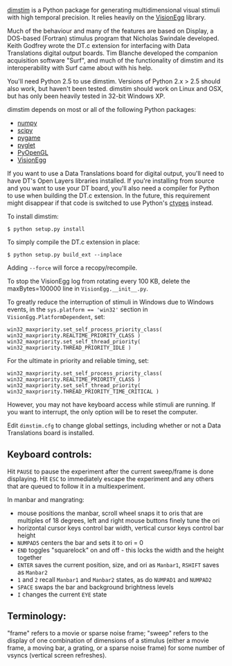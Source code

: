 [dimstim](http://dimstim.github.io) is a Python package for generating multidimensional visual
stimuli with high temporal precision. It relies heavily on the
[VisionEgg](http://visionegg.org) library.

Much of the behaviour and many of the features are based on Display, a DOS-based (Fortran)
stimulus program that Nicholas Swindale developed. Keith Godfrey wrote the DT.c extension for
interfacing with Data Translations digital output boards. Tim Blanche developed the companion
acquisition software "Surf", and much of the functionality of dimstim and its interoperability
with Surf came about with his help.

You'll need Python 2.5 to use dimstim. Versions of Python 2.x > 2.5 should also work, but
haven't been tested. dimstim should work on Linux and OSX, but has only been heavily tested in
32-bit Windows XP.

dimstim depends on most or all of the following Python packages:

* [numpy](http://numpy.org)
* [scipy](http://scipy.org)
* [pygame](http://pygame.org)
* [pyglet](http://www.pyglet.org)
* [PyOpenGL](http://pyopengl.sourceforge.net)
* [VisionEgg](http://visionegg.org)

If you want to use a Data Translations board for digital output, you'll need to have DT's Open
Layers libraries installed. If you're installing from source and you want to use your DT
board, you'll also need a compiler for Python to use when building the DT.c extension. In the
future, this requirement might disappear if that code is switched to use Python's
[ctypes](https://docs.python.org/2/library/ctypes.html) instead.

To install dimstim:
```
$ python setup.py install
```
To simply compile the DT.c extension in place:
```
$ python setup.py build_ext --inplace
```
Adding `--force` will force a recopy/recompile.

To stop the VisionEgg log from rotating every 100 KB, delete the maxBytes=100000 line in
`VisionEgg.__init__.py`.

To greatly reduce the interruption of stimuli in Windows due to Windows events, in the
`sys.platform == 'win32'` section in `VisionEgg.PlatformDependent`, set:
```
win32_maxpriority.set_self_process_priority_class(
win32_maxpriority.REALTIME_PRIORITY_CLASS )
win32_maxpriority.set_self_thread_priority( win32_maxpriority.THREAD_PRIORITY_IDLE )
```
For the ultimate in priority and reliable timing, set:
```
win32_maxpriority.set_self_process_priority_class(
win32_maxpriority.REALTIME_PRIORITY_CLASS )
win32_maxpriority.set_self_thread_priority(
win32_maxpriority.THREAD_PRIORITY_TIME_CRITICAL )
```
However, you may not have keyboard access while stimuli are running. If you want to interrupt,
the only option will be to reset the computer.

Edit `dimstim.cfg` to change global settings, including whether or not a Data Translations
board is installed.

Keyboard controls:
------------------

Hit `PAUSE` to pause the experiment after the current sweep/frame is done displaying. Hit
`ESC` to immediately escape the experiment and any others that are queued to follow it in a
multiexperiment.

In manbar and mangrating:

* mouse positions the manbar, scroll wheel snaps it to oris that are multiples of 18
  degrees, left and right mouse buttons finely tune the ori
* horizontal cursor keys control bar width, vertical cursor keys control bar height
* `NUMPAD5` centers the bar and sets it to ori = 0
* `END` toggles "squarelock" on and off - this locks the width and the height together
* `ENTER` saves the current position, size, and ori as `Manbar1`, `RSHIFT` saves as
  `Manbar2`
* `1` and `2` recall `Manbar1` and `Manbar2` states, as do `NUMPAD1` and `NUMPAD2`
* `SPACE` swaps the bar and background brightness levels
* `I` changes the current `EYE` state

Terminology:
------------

"frame" refers to a movie or sparse noise frame; "sweep" refers to the display of one
combination of dimensions of a stimulus (either a movie frame, a moving bar, a grating, or a
sparse noise frame) for some number of vsyncs (vertical screen refreshes).
